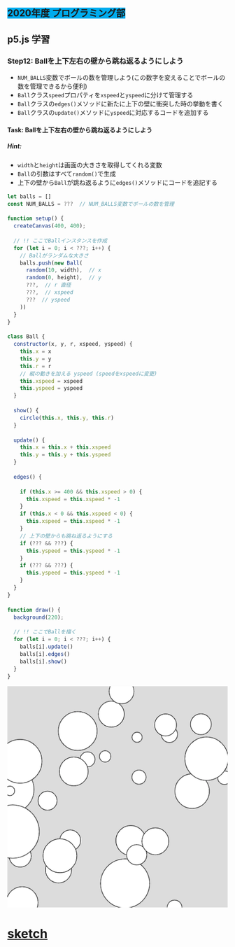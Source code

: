 ## <span style="background: #00acee">2020年度 プログラミング部</span>

## p5.js 学習

### Step12: Ballを上下左右の壁から跳ね返るようにしよう

* `NUM_BALLS`変数でボールの数を管理しよう(この数字を変えることでボールの数を管理できるから便利)
* `Ball`クラス`speed`プロパティを`xspeed`と`yspeed`に分けて管理する
* `Ball`クラスの`edges()`メソッドに新たに上下の壁に衝突した時の挙動を書く
* `Ball`クラスの`update()`メソッドに`yspeed`に対応するコードを追加する



#### Task: Ballを上下左右の壁から跳ね返るようにしよう

##### Hint: 
* `width`と`height`は画面の大きさを取得してくれる変数
* `Ball`の引数はすべて`random()`で生成
* 上下の壁から`Ball`が跳ね返るように`edges()`メソッドにコードを追記する



```js
let balls = []
const NUM_BALLS = ???  // NUM_BALLS変数でボールの数を管理

function setup() {
  createCanvas(400, 400);

  // !! ここでBallインスタンスを作成
  for (let i = 0; i < ???; i++) {
    // Ballがランダムな大きさ
    balls.push(new Ball(
      random(10, width),  // x 
      random(0, height),  // y
      ???,  // r 直径
      ???,  // xspeed 
      ???  // yspeed
    ))
  }
}

class Ball {
  constructor(x, y, r, xspeed, yspeed) {
    this.x = x
    this.y = y
    this.r = r
    // 縦の動きを加える yspeed (speedをxspeedに変更)
    this.xspeed = xspeed
    this.yspeed = yspeed
  }

  show() {
    circle(this.x, this.y, this.r)
  }

  update() {
    this.x = this.x + this.xspeed
    this.y = this.y + this.yspeed
  }

  edges() {
    
    if (this.x >= 400 && this.xspeed > 0) {
      this.xspeed = this.xspeed * -1
    }
    if (this.x < 0 && this.xspeed < 0) {
      this.xspeed = this.xspeed * -1
    }
    // 上下の壁からも跳ね返るようにする
    if (??? && ???) {
      this.yspeed = this.yspeed * -1
    }
    if (??? && ???) {
      this.yspeed = this.yspeed * -1
    }
  }
}

function draw() {
  background(220);

  // !! ここでBallを描く
  for (let i = 0; i < ???; i++) {
    balls[i].update()
    balls[i].edges()
    balls[i].show()
  }
}
```

![step12](pics/step12.png)



# [sketch](https://editor.p5js.org/sf_/sketches/rtvBWovEO)